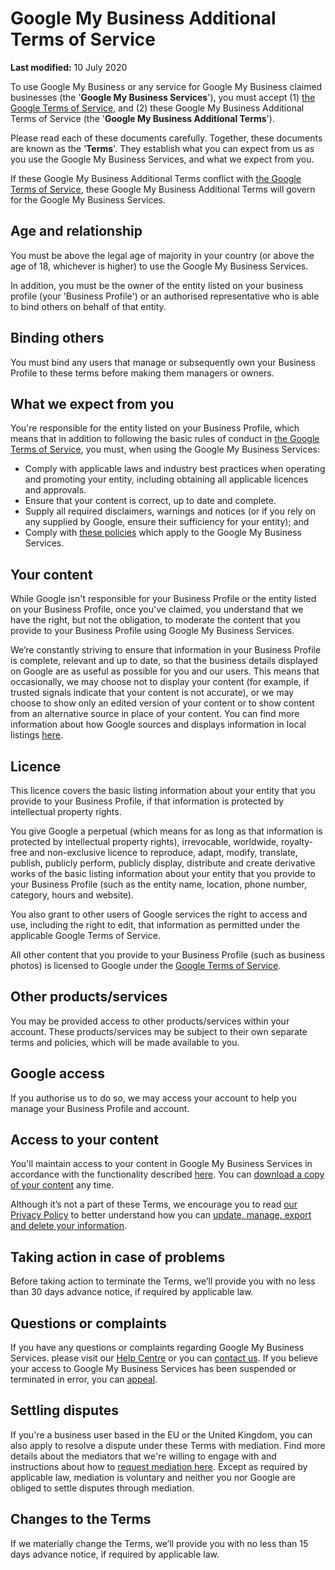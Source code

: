 Google My Business Additional Terms of Service
==============================================

**Last modified:** 10 July 2020

To use Google My Business or any service for Google My Business claimed businesses (the '**Google My Business Services**'), you must accept (1) [the Google Terms of Service](https://policies.google.com/terms), and (2) these Google My Business Additional Terms of Service (the '**Google My Business Additional Terms**'). 

Please read each of these documents carefully. Together, these documents are known as the '**Terms**'. They establish what you can expect from us as you use the Google My Business Services, and what we expect from you. 

If these Google My Business Additional Terms conflict with [the Google Terms of Service](https://policies.google.com/terms), these Google My Business Additional Terms will govern for the Google My Business Services. 

Age and relationship
--------------------

You must be above the legal age of majority in your country (or above the age of 18, whichever is higher) to use the Google My Business Services.

In addition, you must be the owner of the entity listed on your business profile (your 'Business Profile') or an authorised representative who is able to bind others on behalf of that entity.

Binding others
--------------

You must bind any users that manage or subsequently own your Business Profile to these terms before making them managers or owners.

What we expect from you
-----------------------

You're responsible for the entity listed on your Business Profile, which means that in addition to following the basic rules of conduct in [the Google Terms of Service](https://policies.google.com/terms), you must, when using the Google My Business Services:

*   Comply with applicable laws and industry best practices when operating and promoting your entity, including obtaining all applicable licences and approvals.
*   Ensure that your content is correct, up to date and complete.
*   Supply all required disclaimers, warnings and notices (or if you rely on any supplied by Google, ensure their sufficiency for your entity); and
*   Comply with [these policies](https://support.google.com/business/answer/7667250) which apply to the Google My Business Services.

Your content
------------

While Google isn't responsible for your Business Profile or the entity listed on your Business Profile, once you've claimed, you understand that we have the right, but not the obligation, to moderate the content that you provide to your Business Profile using Google My Business Services. 

We’re constantly striving to ensure that information in your Business Profile is complete, relevant and up to date, so that the business details displayed on Google are as useful as possible for you and our users. This means that occasionally, we may choose not to display your content (for example, if trusted signals indicate that your content is not accurate), or we may choose to show only an edited version of your content or to show content from an alternative source in place of your content. You can find more information about how Google sources and displays information in local listings [here](https://support.google.com/business/answer/9851099). 

Licence
-------

This licence covers the basic listing information about your entity that you provide to your Business Profile, if that information is protected by intellectual property rights. 

You give Google a perpetual (which means for as long as that information is protected by intellectual property rights), irrevocable, worldwide, royalty-free and non-exclusive licence to reproduce, adapt, modify, translate, publish, publicly perform, publicly display, distribute and create derivative works of the basic listing information about your entity that you provide to your Business Profile (such as the entity name, location, phone number, category, hours and website). 

You also grant to other users of Google services the right to access and use, including the right to edit, that information as permitted under the applicable Google Terms of Service. 

All other content that you provide to your Business Profile (such as business photos) is licensed to Google under the [Google Terms of Service](https://policies.google.com/terms).

Other products/services
-----------------------

You may be provided access to other products/services within your account. These products/services may be subject to their own separate terms and policies, which will be made available to you.

Google access
-------------

If you authorise us to do so, we may access your account to help you manage your Business Profile and account.

Access to your content
----------------------

You'll maintain access to your content in Google My Business Services in accordance with the functionality described [here](https://support.google.com/business/answer/3038063). You can [download a copy of your content](https://support.google.com/accounts/answer/3024190) any time.

Although it’s not a part of these Terms, we encourage you to read [our Privacy Policy](https://policies.google.com/privacy) to better understand how you can [update, manage, export and delete your information](http://account.google.com/).

Taking action in case of problems
---------------------------------

Before taking action to terminate the Terms, we’ll provide you with no less than 30 days advance notice, if required by applicable law.

Questions or complaints
-----------------------

If you have any questions or complaints regarding Google My Business Services. please visit our [Help Centre](https://support.google.com/business/) or you can [contact us](https://support.google.com/business/gethelp). If you believe your access to Google My Business Services has been suspended or terminated in error, you can [appeal](https://support.google.com/business/answer/4569145).

Settling disputes
-----------------

If you're a business user based in the EU or the United Kingdom, you can also apply to resolve a dispute under these Terms with mediation. Find more details about the mediators that we're willing to engage with and instructions about how to [request mediation here](http://g.co/help/mediation). Except as required by applicable law, mediation is voluntary and neither you nor Google are obliged to settle disputes through mediation.

Changes to the Terms
--------------------

If we materially change the Terms, we’ll provide you with no less than 15 days advance notice, if required by applicable law.